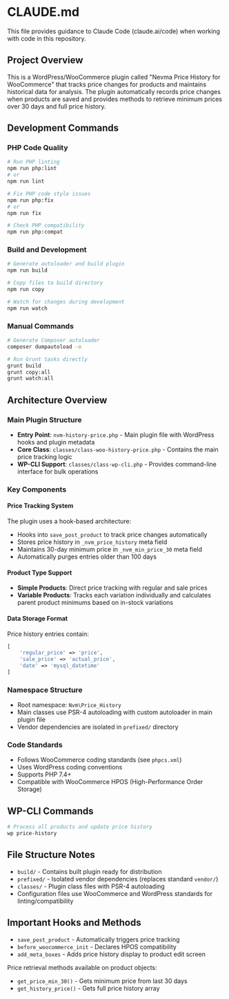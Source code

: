 # CLAUDE.md

This file provides guidance to Claude Code (claude.ai/code) when working with code in this repository.

## Project Overview

This is a WordPress/WooCommerce plugin called "Nevma Price History for WooCommerce" that tracks price changes for products and maintains historical data for analysis. The plugin automatically records price changes when products are saved and provides methods to retrieve minimum prices over 30 days and full price history.

## Development Commands

### PHP Code Quality
```bash
# Run PHP linting
npm run php:lint
# or
npm run lint

# Fix PHP code style issues
npm run php:fix
# or 
npm run fix

# Check PHP compatibility
npm run php:compat
```

### Build and Development
```bash
# Generate autoloader and build plugin
npm run build

# Copy files to build directory
npm run copy

# Watch for changes during development
npm run watch
```

### Manual Commands
```bash
# Generate Composer autoloader
composer dumpautoload -o

# Run Grunt tasks directly
grunt build
grunt copy:all
grunt watch:all
```

## Architecture Overview

### Main Plugin Structure
- **Entry Point**: `nvm-history-price.php` - Main plugin file with WordPress hooks and plugin metadata
- **Core Class**: `classes/class-woo-history-price.php` - Contains the main price tracking logic
- **WP-CLI Support**: `classes/class-wp-cli.php` - Provides command-line interface for bulk operations

### Key Components

#### Price Tracking System
The plugin uses a hook-based architecture:
- Hooks into `save_post_product` to track price changes automatically
- Stores price history in `_nvm_price_history` meta field
- Maintains 30-day minimum price in `_nvm_min_price_30` meta field
- Automatically purges entries older than 100 days

#### Product Type Support
- **Simple Products**: Direct price tracking with regular and sale prices
- **Variable Products**: Tracks each variation individually and calculates parent product minimums based on in-stock variations

#### Data Storage Format
Price history entries contain:
```php
[
    'regular_price' => 'price',
    'sale_price' => 'actual_price', 
    'date' => 'mysql_datetime'
]
```

### Namespace Structure
- Root namespace: `Nvm\Price_History`
- Main classes use PSR-4 autoloading with custom autoloader in main plugin file
- Vendor dependencies are isolated in `prefixed/` directory

### Code Standards
- Follows WooCommerce coding standards (see `phpcs.xml`)
- Uses WordPress coding conventions
- Supports PHP 7.4+
- Compatible with WooCommerce HPOS (High-Performance Order Storage)

## WP-CLI Commands
```bash
# Process all products and update price history
wp price-history
```

## File Structure Notes
- `build/` - Contains built plugin ready for distribution
- `prefixed/` - Isolated vendor dependencies (replaces standard `vendor/`)
- `classes/` - Plugin class files with PSR-4 autoloading
- Configuration files use WooCommerce and WordPress standards for linting/compatibility

## Important Hooks and Methods
- `save_post_product` - Automatically triggers price tracking
- `before_woocommerce_init` - Declares HPOS compatibility
- `add_meta_boxes` - Adds price history display to product edit screen

Price retrieval methods available on product objects:
- `get_price_min_30()` - Gets minimum price from last 30 days
- `get_history_price()` - Gets full price history array